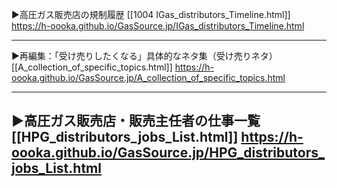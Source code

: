 ▶高圧ガス販売店の規制履歴
[[1004 IGas_distributors_Timeline.html]]
https://h-oooka.github.io/GasSource.jp/IGas_distributors_Timeline.html

---
▶再編集：「受け売りしたくなる」具体的なネタ集（受け売りネタ）
[[A_collection_of_specific_topics.html]]
https://h-oooka.github.io/GasSource.jp/A_collection_of_specific_topics.html

---
▶高圧ガス販売店・販売主任者の仕事一覧
[[HPG_distributors_jobs_List.html]]
https://h-oooka.github.io/GasSource.jp/HPG_distributors_jobs_List.html
---

